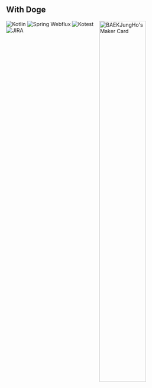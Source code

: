 ## With Doge

<img width="50%" align="right" src="https://user-images.githubusercontent.com/47518272/235338907-9921866f-3050-41b0-b09b-7aade5fd2962.gif" alt="BAEKJungHo's Maker Card" />

<p align="left"> 
 <img alt="Kotlin" src="https://img.shields.io/badge/kotlin-7F52FF.svg?&style=for-the-badge&logo=kotlin&logoColor=white" />
 <img alt="Spring Webflux" src="https://img.shields.io/badge/SpringWebflux-6DB33F?style=for-the-badge&logo=Spring&logoColor=white">
 <img alt="Kotest" src="https://img.shields.io/badge/Kotest-12133F?style=for-the-badge&logo=Kotlin&logoColor=blue">
 <img alt="JIRA" src="https://img.shields.io/badge/mkdocs-0052CC?style=for-the-badge&logo=Jira&logoColor=white">
</p>
